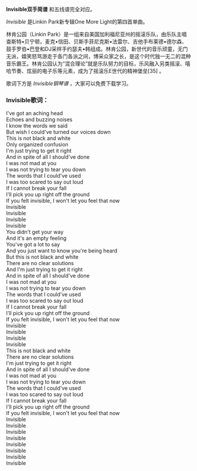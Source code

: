 

**Invisible双手简谱** 和五线谱完全对应。

_Invisible_ 是Linkin Park新专辑One More Light的第四首单曲。

林肯公园（Linkin
Park）是一组来自美国加利福尼亚州的摇滚乐队，由乐队主唱查斯特•贝宁顿，麦克•信田、贝斯手菲尼克斯•法雷尔、吉他手布莱德•德尔森、鼓手罗伯•巴登和DJ采样手约瑟夫•韩组成。林肯公园，新世代的音乐顽童，无门无派，嬉笑怒骂游走于各门各派之间，博采众家之长，是这个时代独一无二的混种音乐霸王。林肯公园认为“混合理论”就是乐队努力的目标，乐风融入另类摇滚、嘻哈节奏、炫丽的电子乐等元素，成为了摇滚乐E世代的精神堡垒[35]
。

歌词下方是 _Invisible钢琴谱_ ，大家可以免费下载学习。

### Invisible歌词：

I've got an aching head  
Echoes and buzzing noises  
I know the words we said  
But wish I could've turned our voices down  
This is not black and white  
Only organized confusion  
I'm just trying to get it right  
And in spite of all I should've done  
I was not mad at you  
I was not trying to tear you down  
The words that I could've used  
I was too scared to say out loud  
If I cannot break your fall  
I'll pick you up right off the ground  
If you felt invisible, I won't let you feel that now  
Invisible  
Invisible  
Invisible  
Invisible  
You didn't get your way  
And it's an empty feeling  
You've got a lot to say  
And you just want to know you're being heard  
But this is not black and white  
There are no clear solutions  
And I'm just trying to get it right  
And in spite of all I should've done  
I was not mad at you  
I was not trying to tear you down  
The words that I could've used  
I was too scared to say out loud  
If I cannot break your fall  
I'll pick you up right off the ground  
If you felt invisible, I won't let you feel that now  
Invisible  
Invisible  
Invisible  
Invisible  
This is not black and white  
There are no clear solutions  
I'm just trying to get it right  
And in spite of all I should've done  
I was not mad at you  
I was not trying to tear you down  
The words that I could've used  
I was too scared to say out loud  
If I cannot break your fall  
I'll pick you up right off the ground  
If you felt invisible, I won't let you feel that now  
Invisible  
Invisible  
Invisible  
Invisible  
Invisible  
Invisible  
Invisible  
Invisible


